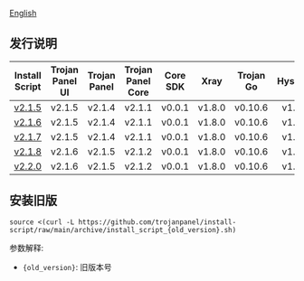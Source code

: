 [English](README_ARCHIVE.md)

## 发行说明

|                Install Script                | Trojan Panel UI | Trojan Panel | Trojan Panel Core |  Core SDK   |  Xray  | Trojan Go | Hysteria | Caddy（NaiveProxy） |
|:--------------------------------------------:|:---------------:|:------------:|:-----------------:|:-----------:|:------:|:---------:|:--------:|:-----------------:|
| [v2.1.5](./archive/install_script_v2.1.5.sh) |     v2.1.5      |    v2.1.4    |      v2.1.1       |   v0.0.1    | v1.8.0 |  v0.10.6  |  v1.3.4  |      v2.6.4       |
| [v2.1.6](./archive/install_script_v2.1.6.sh) |     v2.1.5      |    v2.1.4    |      v2.1.1       |   v0.0.1    | v1.8.0 |  v0.10.6  |  v1.3.4  |      v2.6.4       |
| [v2.1.7](./archive/install_script_v2.1.7.sh) |     v2.1.5      |    v2.1.4    |      v2.1.1       |   v0.0.1    | v1.8.0 |  v0.10.6  |  v1.3.4  |      v2.6.4       |
| [v2.1.8](./archive/install_script_v2.1.8.sh) |     v2.1.6      |    v2.1.5    |      v2.1.2       |   v0.0.1    | v1.8.0 |  v0.10.6  |  v1.3.4  |      v2.6.4       |
| [v2.2.0](./archive/install_script_v2.2.0.sh) |     v2.1.6      |    v2.1.5    |      v2.1.2       |   v0.0.1    | v1.8.0 |  v0.10.6  |  v1.3.4  |      v2.6.4       |

## 安装旧版

```shell
source <(curl -L https://github.com/trojanpanel/install-script/raw/main/archive/install_script_{old_version}.sh)
```

参数解释:

- `{old_version}`: 旧版本号
